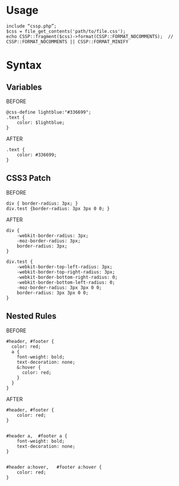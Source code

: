 # Usage
	include “cssp.php”;
	$css = file_get_contents('path/to/file.css');
	echo CSSP::fragment($css)->format(CSSP::FORMAT_NOCOMMENTS);  // CSSP::FORMAT_NOCOMMENTS || CSSP::FORMAT_MINIFY

# Syntax
## Variables
BEFORE

	@css-define lightblue:"#336699";
	.text {
		color: $lightblue;
	}

AFTER

	.text {
		color: #336699;
	}


## CSS3 Patch
BEFORE

	div { border-radius: 3px; }
	div.test {border-radius: 3px 3px 0 0; }

AFTER

	div {
		-webkit-border-radius: 3px;
		-moz-border-radius: 3px;
		border-radius: 3px;
	}

	div.test {
		-webkit-border-top-left-radius: 3px;
		-webkit-border-top-right-radius: 3px;
		-webkit-border-bottom-right-radius: 0;
		-webkit-border-bottom-left-radius: 0;
		-moz-border-radius: 3px 3px 0 0;
		border-radius: 3px 3px 0 0;
	}

## Nested Rules
BEFORE

	#header, #footer {
	  color: red;
	  a {
		font-weight: bold;
		text-decoration: none;
		&:hover {
		  color: red;
		}
	  }
	}

AFTER

	#header, #footer {
		color: red;
	}


	#header a,  #footer a {
		font-weight: bold;
		text-decoration: none;
	}


	#header a:hover,   #footer a:hover {
		color: red;
	}
